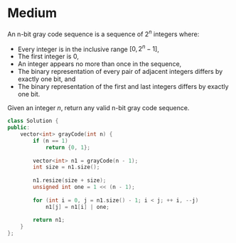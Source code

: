 # Medium

An n-bit gray code sequence is a sequence of $2^n$ integers where:

- Every integer is in the inclusive range $[0, 2^n - 1]$,
- The first integer is $0$,
- An integer appears no more than once in the sequence,
- The binary representation of every pair of adjacent integers differs by exactly one bit, and
- The binary representation of the first and last integers differs by exactly one bit.

Given an integer $n$, return any valid n-bit gray code sequence.

```cpp
class Solution {
public:
    vector<int> grayCode(int n) {
        if (n == 1)
            return {0, 1};
        
        vector<int> n1 = grayCode(n - 1);
        int size = n1.size();
        
        n1.resize(size + size);
        unsigned int one = 1 << (n - 1);
        
        for (int i = 0, j = n1.size() - 1; i < j; ++ i, --j)
            n1[j] = n1[i] | one;
        
        return n1;
    }
};
```
